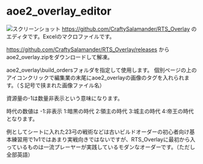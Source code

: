 # aoe2_overlay_editor
![スクリーンショット](https://github.com/Ponpok0/aoe2_overlay_editor/assets/89362710/64379607-e518-4bfb-8f02-cf4faac8f280)
https://github.com/CraftySalamander/RTS_Overlay のエディタです。Excelのマクロファイルです。

https://github.com/CraftySalamander/RTS_Overlay/releases から
aoe2_overlay.zipをダウンロードして解凍。

aoe2_overlay\build_ordersフォルダを指定して使用します。
個別ページの上のアイコンクリックで編集業の末尾にaoe2_overlayの画像のタグを入れられます。（＄記号で挟まれた画像ファイル名）

資源量の-1は数量非表示という意味になります。

時代の数値は
-1:非表示
1:暗黒の時代
2:領主の時代
3:城主の時代
4:帝王の時代
となります。

例としてシートに入れた23弓の戦術などは古いビルドオーダーの初心者向け基本練習用で1v1ではあまり実戦向きではないですが、RTS_Overlayに最初から入っているものは一流プレーヤーが実践しているモダンなオーダーです。（ただし全部英語）
